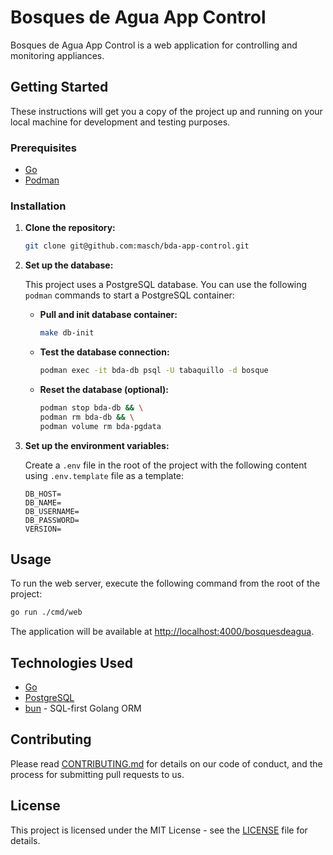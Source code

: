 # Bosques de Agua App Control

Bosques de Agua App Control is a web application for controlling and monitoring appliances.

## Getting Started

These instructions will get you a copy of the project up and running on your local machine for development and testing purposes.

### Prerequisites

- [Go](https://golang.org/)
- [Podman](https://podman.io/)

### Installation

1.  **Clone the repository:**

    ```sh
    git clone git@github.com:masch/bda-app-control.git
    ```

2.  **Set up the database:**

    This project uses a PostgreSQL database. You can use the following `podman` commands to start a PostgreSQL container:

    - **Pull and init database container:**

      ```sh
      make db-init
      ```

    - **Test the database connection:**

      ```sh
      podman exec -it bda-db psql -U tabaquillo -d bosque
      ```

    - **Reset the database (optional):**

      ```sh
      podman stop bda-db && \
      podman rm bda-db && \
      podman volume rm bda-pgdata
      ```

3.  **Set up the environment variables:**

    Create a `.env` file in the root of the project with the following content using `.env.template` file as a template:

    ```
    DB_HOST=
    DB_NAME=
    DB_USERNAME=
    DB_PASSWORD=
    VERSION=
    ```

## Usage

To run the web server, execute the following command from the root of the project:

```sh
go run ./cmd/web
```

The application will be available at [http://localhost:4000/bosquesdeagua](http://localhost:4000/bosquesdeagua).

## Technologies Used

- [Go](https://golang.org/)
- [PostgreSQL](https://www.postgresql.org/)
- [bun](https://bun.uptrace.dev/) - SQL-first Golang ORM

## Contributing

Please read [CONTRIBUTING.md](CONTRIBUTING.md) for details on our code of conduct, and the process for submitting pull requests to us.

## License

This project is licensed under the MIT License - see the [LICENSE](LICENSE) file for details.
